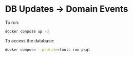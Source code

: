 # DB Updates -> Domain Events

To run:

```bash
docker compose up -d
```

To access the database:

```bash
docker compose --profile=tools run psql
```
